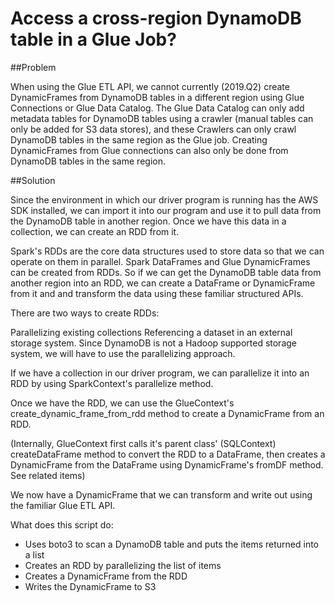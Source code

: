 # Access a cross-region DynamoDB table in a Glue Job? #

##Problem

When using the Glue ETL API, we cannot currently (2019.Q2) create DynamicFrames from DynamoDB tables in a different region using Glue Connections or Glue Data Catalog. The Glue Data Catalog can only add metadata tables for DynamoDB tables using a crawler (manual tables can only be added for S3 data stores), and these Crawlers can only crawl DynamoDB tables in the same region as the Glue job. Creating DynamicFrames from Glue connections can also only be done from DynamoDB tables in the same region.



##Solution

Since the environment in which our driver program is running has the AWS SDK installed, we can import it into our program and use it to pull data from the DynamoDB table in another region.  Once we have this data in a collection, we can create an RDD from it.

Spark's RDDs are the core data structures used to store data so that we can operate on them in parallel. Spark DataFrames and Glue DynamicFrames can be created from RDDs. So if we can get the DynamoDB table data from another region into an RDD, we can create a DataFrame or DynamicFrame from it and and transform the data using these familiar structured APIs.

There are two ways to create RDDs:

Parallelizing existing collections
Referencing a dataset in an external storage system.
Since DynamoDB is not a Hadoop supported storage system, we will have to use the parallelizing approach.

If we have a collection in our driver program, we can parallelize it into an RDD by using SparkContext's parallelize method. 

Once we have the RDD, we can use the GlueContext's create_dynamic_frame_from_rdd method to create a DynamicFrame from an RDD.

(Internally, GlueContext first calls it's parent class' (SQLContext) createDataFrame method to convert the RDD to a DataFrame, then creates a DynamicFrame from the DataFrame using DynamicFrame's fromDF method. See related items)

We now have a DynamicFrame that we can transform and write out using the familiar Glue ETL API.

What does this script do:

- Uses boto3 to scan a DynamoDB table and puts the items returned into a list
- Creates an RDD by parallelizing the list of items
- Creates a DynamicFrame from the RDD
- Writes the DynamicFrame to S3
